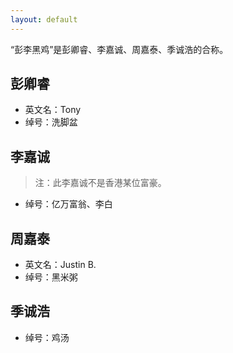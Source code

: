 ```yaml
---
layout: default
---
```

“彭李黑鸡”是彭卿睿、李嘉诚、周嘉泰、季诚浩的合称。

## 彭卿睿
- 英文名：Tony
- 绰号：洗脚盆

## 李嘉诚
> 注：此李嘉诚不是香港某位富豪。
- 绰号：亿万富翁、李白

## 周嘉泰
- 英文名：Justin B.
- 绰号：黑米粥

## 季诚浩
- 绰号：鸡汤
